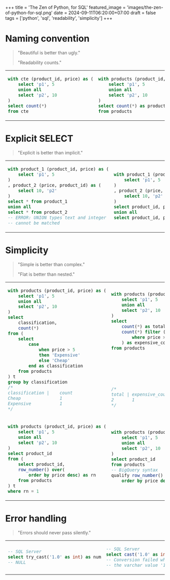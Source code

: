 +++
title = 'The Zen of Python, for SQL'
featured_image = 'images/the-zen-of-python-for-sql.png'
date = 2024-09-11T06:20:00+07:00
draft = false
tags = ['python', 'sql', 'readability', 'simplicity']
+++
# Naming convention

<blockquote>

"Beautiful is better than ugly."

"Readability counts."

<!-- \- The Zen of Python -->
</blockquote>

<table>
<!-- <tr>
<th>Before</th>
<th>After</th>
</tr> -->
<tr>
<td>
  
```sql
with cte (product_id, price) as (
    select 'p1', 5
    union all
    select 'p2', 10
)
select count(*)
from cte
```
  
</td>
<td>

```sql
with products (product_id, price) as (
    select 'p1', 5
    union all
    select 'p2', 10
)
select count(*) as product_count
from products
```

</td>
</table>

# Explicit SELECT

<blockquote>

"Explicit is better than implicit."

<!-- \- The Zen of Python -->
</blockquote>

<table>
<!-- <tr>
<th>Before</th>
<th>After</th>
</tr> -->
<tr>
<td>
  
```sql
with product_1 (product_id, price) as (
    select 'p1', 5
)
, product_2 (price, product_id) as (
    select 10, 'p2'
)
select * from product_1
union all
select * from product_2
-- ERROR: UNION types text and integer
-- cannot be matched
```
  
</td>
<td>

```sql
with product_1 (product_id, price) as (
    select 'p1', 5
)
, product_2 (price, product_id) as (
    select 10, 'p2'
)
select product_id, price from product_1
union all
select product_id, price from product_2


```

</td>
</tr>
</table>

# Simplicity

<blockquote>

"Simple is better than complex."

"Flat is better than nested."

<!-- \- The Zen of Python -->
</blockquote>

<table>
<!-- <tr>
<th>Before</th>
<th>After</th>
</tr> -->
<tr>
<td>
  
```sql
with products (product_id, price) as (
    select 'p1', 5
    union all
    select 'p2', 10
)
select
	classification,
    count(*)
from (
    select
        case
            when price > 5
            then 'Expensive'
            else 'Cheap'
        end as classification
    from products
) t
group by classification
/*
classification |	count
Cheap	            1
Expensive	        1
*/
```
  
</td>
<td>

```sql
with products (product_id, price) as (
    select 'p1', 5
    union all
    select 'p2', 10
)
select
	count(*) as total,
	count(*) filter (
        where price > 5
    ) as expensive_count
from products







/*
total |	expensive_count
2	    1
*/

```

</td>
</tr>
<tr>
<td>
  
```sql
with products (product_id, price) as (
    select 'p1', 5
    union all
    select 'p2', 10
)
select product_id
from (
	select product_id,
    row_number() over(
        order by price desc) as rn
	from products
) t
where rn = 1
```
  
</td>
<td>

```sql
with products (product_id, price) as (
    select 'p1', 5
    union all
    select 'p2', 10
)
select product_id
from products
-- BigQuery syntax
qualify row_number() over(
    order by price desc) = 1



```

</td>
</tr>
</table>

# Error handling

<blockquote>

"Errors should never pass silently."

<!-- \- The Zen of Python -->
</blockquote>

<table>
<!-- <tr>
<th>Before</th>
<th>After</th>
</tr> -->
<tr>
<td>
  
```sql
-- SQL Server
select try_cast('1.0' as int) as num
-- NULL

```
  
</td>
<td>

```sql
-- SQL Server
select cast('1.0' as int) as num
-- Conversion failed when converting
-- the varchar value '1.0' to data type int.
```

</td>
</table>